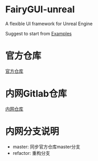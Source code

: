 # FairyGUI-unreal
A flexible UI framework for Unreal Engine

Suggest to start from [Examples](https://github.com/fairygui/FairyGUI-unreal-example)

# 官方仓库
[官方仓库](https://github.com/fairygui/FairyGUI-unreal.git)

# 内网Gitlab仓库
[内网仓库](http://10.19.200.48:8181/unreal/FairyGui-unreal.git)

# 内网分支说明
* master: 同步官方仓库master分支
* refactor: 重构分支